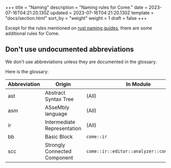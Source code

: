 +++
title = "Naming"
description = "Naming rules for Come."
date = 2023-07-16T04:21:20.130Z
updated = 2023-07-16T04:21:20.130Z
template = "docs/section.html"
sort_by = "weight"
weight = 1
draft = false
+++

Except for the rules mentioned on [rust naming guides](https://rust-lang.github.io/api-guidelines/naming.html),
there are some additional rules for Come.

## Don't use undocumented abbreviations

We don't use abbreviations unless they are documented in the glossary.

Here is the glossary:

| Abbreviation | Origin | In Module |
|--------------|--------|-----------|
|     ast      | Abstract Syntax Tree |    (All)      |
|     asm      | ASseMbly language       |   (All)        |
|    ir        | Intermediate Representation       |     (All)      |
|    bb        | Basic Block       |     `come::ir`      |
|   scc        | Strongly Connected Component |     `come::ir::editor::analyzer::control_flow`      |
